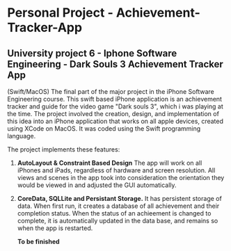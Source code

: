 # Personal Project - Achievement-Tracker-App

## University project 6 - Iphone Software Engineering - Dark Souls 3 Achievement Tracker App

(Swift/MacOS) The final part of the major project in the iPhone Software Engineering course. This swift based iPhone application is an achievement tracker and guide for the video game "Dark souls 3", which i was playing at the time. The project involved the creation, design, and implementation of this idea into an iPhone application that works on all apple devices, created using XCode on MacOS. It was coded using the Swift programming language.

The project implements these features:

1. **AutoLayout & Constraint Based Design**
       The app will work on all iPhones and iPads, regardless of hardware and screen resolution. All views and scenes in the app took into consideration the orientation they would be viewed in and adjusted the GUI automatically.
2. **CoreData, SQLLite and Persistant Storage.**
       It has persistent storage of data. When first run, it creates a database of all achievement and their completion status. When the status of an achieement is changed to complete, it is automatically updated in the data base, and remains so when the app is restarted.

   **To be finished**




